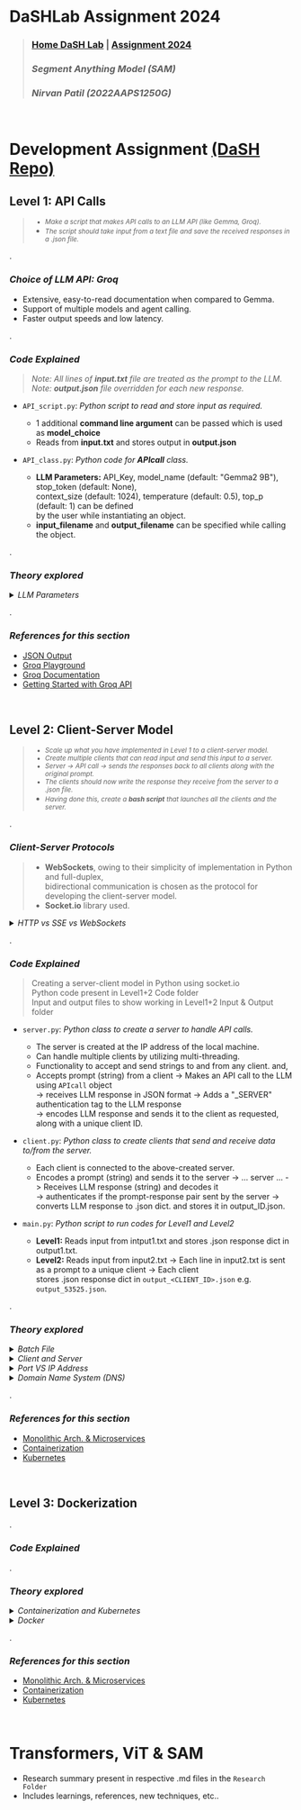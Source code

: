 # DaSHLab Assignment 2024 
> ### [Home DaSH Lab](https://arnabkrpaul.github.io/Dashlab/index.html) | [Assignment 2024](https://docs.google.com/document/d/1oK0p87q-WvWZB3XpIarPaVZF3DQUhFqfxLy2yW__mEg/pub?urp=gmail_link#h.39v2ctm6mmq)
> ### _Segment Anything Model (SAM)_
> ### _Nirvan Patil (2022AAPS1250G)_
&nbsp;

# Development Assignment [(DaSH Repo)](https://github.com/DaSH-Lab-CSIS/DaSH-Lab-Assignment-2024/blob/main/DevelopmentAssignment/README.md)

## Level 1: API Calls
<small> <i>
> * Make a script that makes API calls to an LLM API (like Gemma, Groq). <br>
> * The script should take input from a text file and save the received responses in a .json file.
</i> </small>


.<br> 
### <b> <i> Choice of LLM API: **Groq** </b> </i>
* Extensive, easy-to-read documentation when compared to Gemma.
* Support of multiple models and agent calling.
* Faster output speeds and low latency.


.<br>  
### <b> <i> Code Explained </b> </i>
><tiny> _Note: All lines of **input.txt** file are treated as the prompt to the LLM_. </tiny><br>
><tiny> _Note: **output.json** file overridden for each new response._ </tiny>

* `API_script.py`: _Python script to read and store input as required._
  * 1 additional **command line argument** can be passed which is used as **model_choice**
  * Reads from **input.txt** and stores output in **output.json**
    
* `API_class.py`: _Python code for **APIcall** class._
  * **LLM Parameters:** API_Key, model_name (default: "Gemma2 9B"), stop_token (default: None), <br>
    context_size (default: 1024), temperature (default: 0.5), top_p (default: 1) can be defined <br>
    by the user while instantiating an object.
  * **input_filename** and **output_filename** can be specified while calling the object.


.<br> 
### <b> <i> Theory explored </b> </i>
<details>
   <summary> <i> LLM Parameters </i> </summary>
   
   #### Why Use top_p?
   * **Diversity in Output**: By adjusting top_p, you can control the diversity of the generated text.
   * Lower top_p values make the output more focused and repetitive, while higher values increase <br>
     diversity but may introduce more randomness.
     
   ### Temperature
   * [What is Temp Doing?](https://www.youtube.com/watch?v=YjVuJjmgclU)
     * Small Temp (say 0.5) -> initial logits: [2,1,0.5] -> logits/Temp = [4,2,1] => Clearly the bigger <br>
       probability got bigger by more margin.
     * Big t (say 2) -> [2,1,0.5] -> [1,0.5,0.25] => All probabilities got closer
   * The temperature parameter in large language models (LLMs) is a key hyperparameter that controls <br> the
     randomness or creativity of the model's outputs during text generation**. It affects how the model <br> samples
     from the probability distribution of possible next tokens.
     
   ### Temp VS top_p
   * Temp -> Increases random sampling (more Temp = less random)
   * top_p -> Restricts choices of model (more top_p = more choices for sampling)
   * 
   ### Stop token
   * stop = stop token corresponding to halting text generation
     
</details>


.<br> 
### <b> <i> References for this section </b> </i>
* [JSON Output](https://github.com/groq/groq-api-cookbook/blob/main/tutorials/json-mode-social-determinants-of-health/SDOH-Json-mode.ipynb)
* [Groq Playground](https://console.groq.com/playground)
* [Groq Documentation](https://console.groq.com/docs/quickstart)
* [Getting Started with Groq API](https://www.youtube.com/watch?v=S53BanCP14c)


&nbsp;

## Level 2: Client-Server Model
<small> <i>
> * Scale up what you have implemented in Level 1 to a client-server model. <br>
> * Create multiple clients that can read input and send this input to a server. <br>
> * Server -> API call -> sends the responses back to all clients along with the original prompt. <br>
> * The clients should now write the response they receive from the server to a .json file. <br>
> * Having done this, create a **bash script** that launches all the clients and the server. <br>
</i> </small>


.<br> 
### <b> <i> Client-Server Protocols </b> </i>
> * **WebSockets**, owing to their simplicity of implementation in Python and full-duplex, <br>
>   bidirectional communication is chosen as the protocol for developing the client-server model.
> * **Socket.io** library used.   

<details>
   <summary> <i> HTTP vs SSE vs WebSockets </i> </summary>
   
   #### **HTTP (Hypertext Transfer Protocol)**
   
   - **Type:** Request-response protocol.
   - **Communication:** The Client sends a request to the server, and the server responds. Each request is independent.
   - **Statefulness:** Stateless; each request is separate and does not maintain a persistent connection.
   - **Use Cases:** Traditional web pages, APIs, and general-purpose data retrieval.
   - **Advantages:** Simple and well-supported; suitable for most web interactions.
   - **Limitations:** Not ideal for real-time updates or bidirectional communication.
   
   #### **Server-Sent Events (SSE)** 
   
   - **Type:** One-way, server-to-client communication.
   - **Communication:** The server pushes updates to the client over a single long-lived HTTP connection.
   - **Statefulness:** State is maintained through a single connection, but the protocol is still relatively simple.
   - **Use Cases:** Real-time updates such as live notifications, feeds, or updates where only server-to-client communication is needed.
   - **Advantages:** Simple to implement, with built-in support for automatic reconnections and event handling.
   - **Limitations:** One-way communication (server-to-client only) is unsuitable for bidirectional communication.
   
   #### **WebSockets**
   
   - **Type:** Full-duplex, bidirectional communication.
   - **Communication:** Establishes a persistent connection, allowing both the client and server to send messages to each other at any time.
   - **Statefulness:** State is maintained throughout the WebSocket connection.
   - **Use Cases:** Real-time applications such as chat applications, live updates, and interactive gaming.
   - **Advantages:** Low latency, efficient for high-frequency data exchange, and supports two-way communication.
   - **Limitations:** More complex to implement and manage than HTTP and SSE; requires WebSocket support in both client and server.
     
</details>


.<br> 
### <b> <i> Code Explained </b> </i>
> Creating a server-client model in Python using socket.io <br>
> Python code present in Level1+2 Code folder <br>
> Input and output files to show working in Level1+2 Input & Output folder

* `server.py`: _Python class to create a server to handle API calls._
  * The server is created at the IP address of the local machine.
  * Can handle multiple clients by utilizing multi-threading.
  * Functionality to accept and send strings to and from any client.
   and,
  * Accepts prompt (string) from a client -> Makes an API call to the LLM using `APIcall` object <br>
    -> receives LLM response in JSON format -> Adds a "_SERVER" authentication tag to the LLM response <br>
    -> encodes LLM response and sends it to the client as requested, along with a unique client ID.
    
* `client.py`: _Python class to create clients that send and receive data to/from the server._
  * Each client is connected to the above-created server.
  * Encodes a prompt (string) and sends it to the server -> ... server ... -> Receives LLM response (string) and decodes it <br>
    -> authenticates if the prompt-response pair sent by the server -> converts LLM response to .json dict. and stores it in output_ID.json.

 * `main.py`: _Python script to run codes for Level1 and Level2_
   * **Level1:** Reads input from intput1.txt and stores .json response dict in output1.txt.
   * **Level2:** Reads input from input2.txt -> Each line in input2.txt is sent as a prompt to a unique client -> Each client <br>
   stores .json response dict in `output_<CLIENT_ID>.json` e.g. `output_53525.json`.
 
.<br> 
### <b> <i> Theory explored </b> </i>

<details>
   <summary> <i> Batch File </i> </summary>
   
   ### Batch Files
   - Simple, text-based scripts are used mainly to automate tasks within the Windows environment. They are easy to create and modify but limited in functionality and performance.
   - They are interpreted line by line by the command-line interpreter (e.g., cmd.exe on Windows).

   ### .EXE Files
   - .exe files can be used to create full-featured applications with graphical interfaces, complex logic, and interactions with the operating system.
   - They can be run directly by the operating system without an interpreter.
   
 &nbsp;
</details>

<details>
   <summary> <i> Client and Server </i> </summary>
   
   - **Client:** A machine or a program used to make requests through the web.
     
   - **Server:** It is a program that listens to clients' requests and responds to them.
     
   - **Client Server Model:** Centralized web architecture where the server acts as a central hub that manages and provides resources or services to multiple clients
     
   - **Peer-to-Peer Model:** No central server; instead, each node can act as both a client and a server, distributing the responsibilities and reducing centralization.

&nbsp;
</details>

<details>
   <summary> <i> Port VS IP Address </i> </summary>

   ### IP Address
   - **What it is**: An IP address is a unique identifier assigned to a device on a network. It enables devices to locate and communicate with each other over the Internet or a local network.
   - **Types**: There are two main types of IP addresses:
     - **IPv4**: A 32-bit address written as four decimal numbers separated by periods (e.g., 192.168.1.1).
     - **IPv6**: A 128-bit address, written as eight groups of four hexadecimal digits separated by colons (e.g., 2001:0db8:85a3:0000:0000:8a2e:0370:7334).
   - **Function**: The IP address serves as the "address" of a device on the network, much like a street address for a house.

   
   ### Port
   - **What it is**: A port is a numerical value (ranging from 0 to 65535) used to identify a specific process or service running on a device. It allows multiple services to run on a single IP address 
                     simultaneously.
   - **Types**:
     - **Well-known ports**: Ports 0 to 1023 are reserved for systems or well-known services (e.g., HTTP uses port 80, HTTPS uses port 443).
     - **Registered ports**: Ports 1024 to 49151 are used by user-registered services.
     - **Dynamic or private ports**: Ports 49152 to 65535 are used by applications for temporary communication.
   - **Function**: The port number, along with the IP address, directs traffic to the appropriate application or service on a device. For example, when you visit a website, your browser uses port 80 (HTTP) or 
     443 (HTTPS) to connect to the web server's IP address.

   
   ### How They Work Together
   - When you access a service on a network, your device sends data to an IP address at a specific port number. The IP address ensures the data reaches the correct device, and the port ensures it reaches the 
     correct application or service on that device. 
   
   For example, when you type `http://example.com` in your browser:
   - Your request has been sent to the IP address `example.com`.
   - The request uses port 80 (the default for HTTP).
   - The web server at that IP address receives the request on port 80 and responds with the webpage.
   - **Endpoint:**
      - An endpoint combines an IP address and a port number. It specifies a particular service on a host machine.
      - Example: 192.168.1.1:8080 is an endpoint where 192.168.1.1 is the IP address, and 8080 is the port number. Together, they point to a specific service running on the host machine at that address.

&nbsp;
</details>

<details>
   <summary> <i> Domain Name System (DNS) </i> </summary>
   
   ### **Problem with IP Addresses:**
   - Every device connected to the internet is identified by a unique IP address, which is a numerical label like `192.168.1.1` for IPv4 or a more complex string like `2001:0db8:85a3:0000:0000:8a2e:0370:7334` 
     for IPv6.
   - However, remembering these numbers is not practical for most people. Imagine trying to remember the IP address for every website you visit!
   
   ### **Domain Names:**
   - To make things easier, domain names were introduced. Domain names are human-readable addresses like `www.google.com`, which are easier to remember and use.
   - Domain names are hierarchical and usually consist of a top-level domain (TLD) like `.com`, `.org`, or `.edu`, followed by a second-level domain (like `google` in `google.com`).
   
   ### **DNS as a Solution:**
   - The Domain Name System (DNS) acts as a translator or a phonebook for the internet.
   - When you type a domain name into your web browser, your computer requests a DNS server to find the IP address associated with that domain name.
   
   ### **How DNS Works:**
   - **DNS Query:** When you enter a domain name (e.g., `www.example.com`), your computer first checks its local DNS cache to see if it already knows the IP address. If not, it sends a DNS query to a DNS 
      resolver (usually provided by your ISP).
   - **DNS Resolver:** The resolver checks its cache. If it doesn't find the answer, it starts hierarchically querying other DNS servers, starting from the root DNS servers.
   - **Root, TLD, and Authoritative DNS Servers:**
     - **Root Servers:** Direct the resolver to the appropriate top-level domain (TLD) server.
     - **TLD Servers:** These direct the resolver to the authoritative DNS server for the specific domain (e.g., `example.com`).
     - **Authoritative DNS Server:** This server provides the actual IP address associated with the domain name.
   - **IP Address Returned:** Once the IP address is found, it's sent back to your computer, and your browser can then connect to the website using that IP address.
   
   ### **Dynamic IP Addresses:**
   - IP addresses can change, especially with dynamic IPs used by most ISPs. The DNS system is designed to handle this by allowing domain owners to update their DNS records with new IP addresses, ensuring 
     that users can still reach their websites.
   
</details>


.<br> 
### <b> <i> References for this section </i> </b>
* [Monolithic Arch. & Microservices](https://www.youtube.com/watch?v=7IFJb-uLEaI)
* [Containerization](https://www.youtube.com/watch?v=0qotVMX-J5s)
* [Kubernetes](https://www.youtube.com/watch?v=VnvRFRk_51k)



&nbsp;
## Level 3: Dockerization

.<br> 
### <b> <i> Code Explained </b> </i>

.<br> 
### <b> <i> Theory explored </b> </i>

<details>
   <summary> <i> Containerization and Kubernetes </i> </summary>
   
   ### **Monolith Architecture:**
   * Monolithic architecture is a traditional software development approach where all the components of an application are tightly coupled and run as a single, unified unit.
   * In this architecture, the entire application is built and deployed as one large codebase. This means the application's functions, including user interface, business logic, and data access layers, are  
     contained within a single platform or executable.

   ### **Microservices:**
   * Microservices architecture is a design approach where an application comprises small, independent services communicating with each other over a network.
   * Each service is responsible for a specific functionality and can be developed, deployed, and scaled independently.

   ### **Containerization:**
   * Containerization is a lightweight form of virtualization that allows you to package an application and its dependencies into a single container.
   * This container can run consistently across different computing environments, such as development, testing, and production. Containers are isolated from each other and the underlying operating system, 
     making them portable and efficient.

   ### **Kubernetes:**
   * Kubernetes is an open-source container orchestration platform designed to automate the deployment, scaling, and management of containerized applications.
  
</details>

<details>
   <summary> <i> Docker </i> </summary>

   
</details>


.<br> 
### <b> <i> References for this section </i> </b>
* [Monolithic Arch. & Microservices](https://www.youtube.com/watch?v=7IFJb-uLEaI)
* [Containerization](https://www.youtube.com/watch?v=0qotVMX-J5s)
* [Kubernetes](https://www.youtube.com/watch?v=VnvRFRk_51k)



&nbsp;
# Transformers, ViT & SAM 
* Research summary present in respective .md files in the `Research Folder`
* Includes learnings, references, new techniques, etc..


